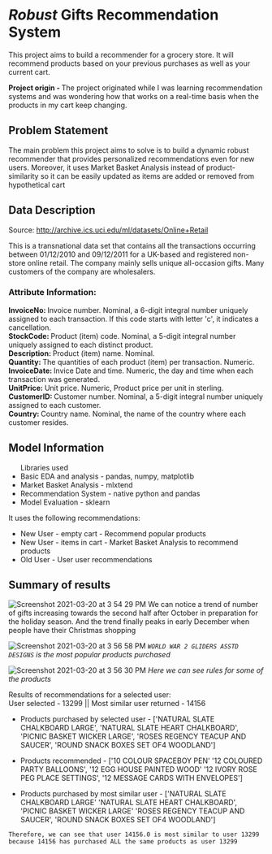 # *Robust* Gifts Recommendation System

This project aims to build a recommender for a grocery store. It will recommend products based on your previous purchases as well as your current cart.

<b> Project origin - </b> The project originated while I was learning recommendation systems and was wondering how that works on a real-time basis when the products in my cart keep changing.

## Problem Statement

The main problem this project aims to solve is to build a dynamic robust recommender that provides personalized recommendations even for new users. Moreover, it uses Market Basket Analysis instead of product-similarity so it can be easily updated as items are added or removed from hypothetical cart


## Data Description

Source: http://archive.ics.uci.edu/ml/datasets/Online+Retail

This is a transnational data set that contains all the transactions occurring between 01/12/2010 and 09/12/2011 for a UK-based and registered non-store online retail. The company mainly sells unique all-occasion gifts. Many customers of the company are wholesalers.

### Attribute Information:

<b> InvoiceNo: </b> Invoice number. Nominal, a 6-digit integral number uniquely assigned to each transaction. If this code starts with letter 'c', it indicates a cancellation. <br/>
<b>StockCode: </b>Product (item) code. Nominal, a 5-digit integral number uniquely assigned to each distinct product.<br/>
<b>Description: </b>Product (item) name. Nominal.<br/>
<b>Quantity: </b>The quantities of each product (item) per transaction. Numeric.<br/>
<b>InvoiceDate: </b>Invice Date and time. Numeric, the day and time when each transaction was generated.<br/>
<b>UnitPrice: </b>Unit price. Numeric, Product price per unit in sterling.<br/>
<b>CustomerID: </b>Customer number. Nominal, a 5-digit integral number uniquely assigned to each customer.<br/>
<b>Country: </b>Country name. Nominal, the name of the country where each customer resides.<br/>

## Model Information

<ul> Libraries used 
  <li> Basic EDA and analysis - pandas, numpy, matplotlib </li>
  <li>Market Basket Analysis - mlxtend </li>
  <li>Recommendation System - native python and pandas </li>
  <li> Model Evaluation - sklearn </li>
</ul>

It uses the following recommendations:

- New User - empty cart - Recommend popular products
- New User - items in cart - Market Basket Analysis to recommend products
- Old User - User user recommendations

## Summary of results

![Screenshot 2021-03-20 at 3 54 29 PM](https://user-images.githubusercontent.com/24404521/111863124-8f766c00-8994-11eb-972a-305c0b6edb60.png)
We can notice a trend of number of gifts increasing towards the second half after October in preparation for the holiday season.
And the trend finally peaks in early December when people have their Christmas shopping

![Screenshot 2021-03-20 at 3 56 58 PM](https://user-images.githubusercontent.com/24404521/111863176-e8460480-8994-11eb-8463-62e4807ce8db.png)
<i>`WORLD WAR 2 GLIDERS ASSTD DESIGNS` is the most popular products purchased </i>

![Screenshot 2021-03-20 at 3 56 30 PM](https://user-images.githubusercontent.com/24404521/111863166-d82e2500-8994-11eb-9c93-367696fef3a7.png)
<i>Here we can see rules for some of the products</i>

Results of recommendations for a selected user: <br/>
User selected - 13299 || Most similar user returned - 14156

- Products purchased by selected user - ['NATURAL SLATE CHALKBOARD LARGE', 'NATURAL SLATE HEART CHALKBOARD', 'PICNIC BASKET WICKER LARGE', 'ROSES REGENCY TEACUP AND SAUCER', 'ROUND SNACK BOXES SET OF4 WOODLAND']

- Products recommended - ['10 COLOUR SPACEBOY PEN' '12 COLOURED PARTY BALLOONS',  '12 EGG HOUSE PAINTED WOOD' '12 IVORY ROSE PEG PLACE SETTINGS',  '12 MESSAGE CARDS WITH ENVELOPES']

- Products purchased by most similar user - ['NATURAL SLATE CHALKBOARD LARGE' 'NATURAL SLATE HEART CHALKBOARD',  'PICNIC BASKET WICKER LARGE' 'ROSES REGENCY TEACUP AND SAUCER',  'ROUND SNACK BOXES SET OF4 WOODLAND']

`Therefore, we can see that user 14156.0 is most similar to user 13299 because 14156 has purchased ALL the same products as user 13299`
